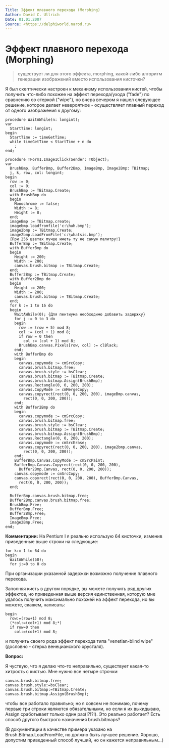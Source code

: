 ```yaml
---
Title: Эффект плавного перехода (Morphing)
Author: David C. Ullrich
Date: 01.01.2007
Source: <https://delphiworld.narod.ru>
---
```



Эффект плавного перехода (Morphing)
========================

> существует ли для этого эффекта, morphing, какой-либо алгоритм генерации
> изображений вместо использования кисточки?

Я был скептически настроен к механизму использования кистей, чтобы
получить что-либо похожее на эффект перехода/ухода ("fade") по
сравнению со стеркой ("wipe"), но вчера вечером я нашел следующее
решение, которое делает невероятное - осуществляет плавный переход от
одного изображения к другому:

    procedure WaitAWhile(n: longint);
    var
      StartTime: longint;
    begin
      StartTime := timeGetTime;
      while timeGetTime < StartTime + n do
        ;
    end;
     
    procedure TForm1.Image1Click(Sender: TObject);
    var
      BrushBmp, BufferBmp, Buffer2Bmp, ImageBmp, Image2Bmp: TBitmap;
      j, k, row, col: longint;
    begin
      row := 0;
      col := 0;
      BrushBmp := TBitmap.Create;
      with BrushBmp do
      begin
        Monochrome := false;
        Width := 8;
        Height := 8;
      end;
      imageBmp := TBitmap.create;
      imagebmp.loadfromfile('c:\huh.bmp');
      image2bmp := TBitmap.Create;
      image2bmp.LoadFromFile('c:\whatsis.bmp');
      {При 256 цветах лучше иметь ту же самую палитру!}
      BufferBmp := TBitmap.Create;
      with BufferBmp do
      begin
        Height := 200;
        Width := 200;
        canvas.brush.bitmap := TBitmap.Create;
      end;
      Buffer2Bmp := TBitmap.Create;
      with Buffer2Bmp do
      begin
        Height := 200;
        Width := 200;
        canvas.brush.bitmap := TBitmap.Create;
      end;
      for k := 1 to 16 do
      begin
        WaitAWhile(0); {Для пентиума необходимо добавить задержку}
        for j := 0 to 3 do
        begin
          row := (row + 5) mod 8;
          col := (col + 1) mod 8;
          if row = 0 then
            col := (col + 1) mod 8;
          BrushBmp.canvas.Pixels[row, col] := clBlack;
        end;
        with BufferBmp do
        begin
          canvas.copymode := cmSrcCopy;
          canvas.brush.bitmap.free;
          canvas.brush.style := bsClear;
          canvas.brush.bitmap := TBitmap.Create;
          canvas.brush.bitmap.Assign(BrushBmp);
          canvas.Rectangle(0, 0, 200, 200);
          canvas.CopyMode := cmMergeCopy;
          canvas.copyrect(rect(0, 0, 200, 200), imageBmp.canvas,
            rect(0, 0, 200, 200));
        end;
        with Buffer2Bmp do
        begin
          canvas.copymode := cmSrcCopy;
          canvas.brush.bitmap.free;
          canvas.brush.style := bsClear;
          canvas.brush.bitmap := TBitmap.Create;
          canvas.brush.bitmap.Assign(BrushBmp);
          canvas.Rectangle(0, 0, 200, 200);
          canvas.copymode := cmSrcErase;
          canvas.copyrect(rect(0, 0, 200, 200), image2bmp.canvas,
            rect(0, 0, 200, 200));
        end;
        BufferBmp.Canvas.CopyMode := cmSrcPaint;
        BufferBmp.Canvas.Copyrect(rect(0, 0, 200, 200),
          Buffer2Bmp.Canvas, rect(0, 0, 200, 200));
        canvas.copymode := cmSrcCopy;
        canvas.copyrect(rect(0, 0, 200, 200), BufferBmp.Canvas,
          rect(0, 0, 200, 200));
      end;
     
      BufferBmp.canvas.brush.bitmap.free;
      Buffer2Bmp.canvas.brush.bitmap.free;
      BrushBmp.Free;
      BufferBmp.Free;
      Buffer2Bmp.Free;
      ImageBmp.Free;
      image2Bmp.Free;
    end;

**Комментарии:**
На Pentium I я реально использую 64 кисточки, изменив
приведенные выше строки на следующие:

    for k:= 1 to 64 do
    begin
      WaitAWhile(50);
      for j:=0 to 0 do

При организации указанной задержки возможно получение плавного перехода.

Заполняя кисть в другом порядке, вы можете получить ряд других эффектов,
но приведенная выше версия единственная, которую мне удалось получить
максимально похожей на эффект перехода, но вы можете, скажем, написать:

    begin
      row:=(row+1) mod 8;
      (*col:=(col+1) mod 8;*)
      if row=0 then
        col:=(col+1) mod 8;

и получить своего рода эффект перехода типа "venetian-blind wipe"
(дословно - стерка венецианского хрусталя).

**Вопрос:**

Я чуствую, что я делаю что-то неправильно, существует какая-то
хитрость с кистью. Мне нужно все четыре строчки:

    canvas.brush.bitmap.free;
    canvas.brush.style:=bsClear;
    canvas.brush.bitmap:=TBitmap.Create;
    canvas.brush.bitmap.Assign(BrushBmp);

чтобы все работало правильно; но я совсем не понимаю, почему первые три
строки являются обязательными, но если я их выкидываю, Assign
сработывает только один раз(!?!?!). Это реально работает? Есть способ
другого быстрого назначения brush.bitmaps?

(В документации в качестве
примера указано на Brush.Bitmap.LoadFromFile, но должно быть лучшее
решение. Хорошо, допустим приведенный способ лучший, но он кажется
неправильным...)

